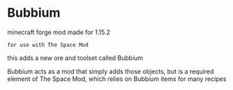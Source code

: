 # Bubbium

minecraft forge mod made for 1.15.2
	
	for use with The Space Mod

this adds a new ore and toolset called Bubbium

Bubbium acts as a mod that simply adds those objects, but is a required element of The Space Mod, which relies on Bubbium items for many recipes
